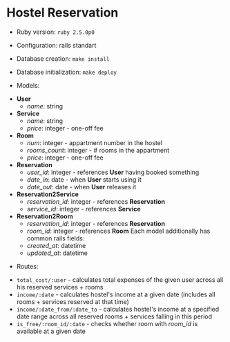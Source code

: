 # Hostel Reservation

* Ruby version: `ruby 2.5.0p0`

* Configuration: rails standart

* Database creation: `make install`

* Database initialization: `make deploy`

* Models:

- **User** 
  - *name*: string
- **Service** 
  - *name*: string
  - *price*: integer - one-off fee
- **Room**
  - *num*: integer - appartment number in the hostel
  - *rooms_count*: integer - # rooms in the appartment
  - *price*: integer - one-off fee
- **Reservation**
  - *user_id*: integer - references **User** having booked something
  - *date_in*: date - when **User** starts using it
  - *date_out*: date - when **User** releases it
- **Reservation2Service**
  - *reservation_id*: integer - references **Reservation**
  - *service_id*: integer - references **Service**
- **Reservation2Room**
  - *reservation_id*: integer - references **Reservation**
  - *room_id*: integer - references **Room**
Each model additionally has common rails fields:
  - *created_at*: datetime
  - *updated_at*: datetime
  
* Routes:

- `total_cost/:user` - calculates total expenses of the given user across all his reserved services + rooms
- `income/:date` - calculates hostel's income at a given date (includes all rooms + services reserved at that time)
- `income/:date_from/:date_to` - calculates hostel's income at a specified date range across all reserved rooms + services falling in this period
- `is_free/:room_id/:date` - checks whether room with *room_id* is available at a given date
